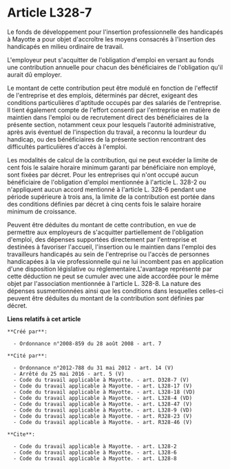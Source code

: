# Article L328-7

Le fonds de développement pour l'insertion professionnelle des handicapés à Mayotte a pour objet d'accroître les moyens
consacrés à l'insertion des handicapés en milieu ordinaire de travail.

L'employeur peut s'acquitter de l'obligation d'emploi en versant au fonds une contribution annuelle pour chacun des
bénéficiaires de l'obligation qu'il aurait dû employer. 

Le montant de cette contribution peut être modulé en fonction de l'effectif de l'entreprise et des emplois, déterminés par
décret, exigeant des conditions particulières d'aptitude occupés par des salariés de l'entreprise. Il tient également compte
de l'effort consenti par l'entreprise en matière de maintien dans l'emploi ou de recrutement direct des bénéficiaires de la
présente section, notamment ceux pour lesquels l'autorité administrative, après avis éventuel de l'inspection du travail, a
reconnu la lourdeur du handicap, ou des bénéficiaires de la présente section rencontrant des difficultés particulières
d'accès à l'emploi. 

Les modalités de calcul de la contribution, qui ne peut excéder la limite de cent fois le salaire horaire minimum garanti par
bénéficiaire non employé, sont fixées par décret. Pour les entreprises qui n'ont occupé aucun bénéficiaire de l'obligation
d'emploi mentionnée à l'article L. 328-2 ou n'appliquent aucun accord mentionné à l'article L. 328-6 pendant une période
supérieure à trois ans, la limite de la contribution est portée dans des conditions définies par décret à cinq cents fois le
salaire horaire minimum de croissance. 

Peuvent être déduites du montant de cette contribution, en vue de permettre aux employeurs de s'acquitter partiellement de
l'obligation d'emploi, des dépenses supportées directement par l'entreprise et destinées à favoriser l'accueil, l'insertion
ou le maintien dans l'emploi des travailleurs handicapés au sein de l'entreprise ou l'accès de personnes handicapées à la vie
professionnelle qui ne lui incombent pas en application d'une disposition législative ou réglementaire.L'avantage représenté
par cette déduction ne peut se cumuler avec une aide accordée pour le même objet par l'association mentionnée à l'article L.
328-8. La nature des dépenses susmentionnées ainsi que les conditions dans lesquelles celles-ci peuvent être déduites du
montant de la contribution sont définies par décret.

**Liens relatifs à cet article**

	**Créé par**:

	  - Ordonnance n°2008-859 du 28 août 2008 - art. 7

	**Cité par**:

	  - Ordonnance n°2012-788 du 31 mai 2012 - art. 14 (V)
	  - Arrêté du 25 mai 2016 - art. 5 (V)
	  - Code du travail applicable à Mayotte. - art. D328-7 (V)
	  - Code du travail applicable à Mayotte. - art. L328-17 (V)
	  - Code du travail applicable à Mayotte. - art. L328-18 (VD)
	  - Code du travail applicable à Mayotte. - art. L328-4 (VD)
	  - Code du travail applicable à Mayotte. - art. L328-47 (V)
	  - Code du travail applicable à Mayotte. - art. L328-9 (VD)
	  - Code du travail applicable à Mayotte. - art. R328-23 (V)
	  - Code du travail applicable à Mayotte. - art. R328-46 (V)

	**Cite**:

	  - Code du travail applicable à Mayotte. - art. L328-2
	  - Code du travail applicable à Mayotte. - art. L328-6
	  - Code du travail applicable à Mayotte. - art. L328-8
